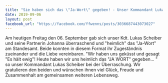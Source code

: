 ```yaml
---
title: "Sie haben sich das \"Ja-Wort\" gegeben! - Unser Kommandant Lukas & seine Johanna"
date: 2019-09-06
layout: post
facebook_url: "https://facebook.com/ffwenns/posts/3036687443073027"
---
```


Am heutigen Freitag den 06. September gab sich unser Kdt. Lukas Scheiber und seine Partnerin Johanna überraschend und "heimlich" das "Ja-Wort" am Standesamt. Beide konnten in diesem Format ihr Zugeständnis zueinander und die Liebe vereinbaren.
"Wir haben uns geküsst und gesagt "Es hält ewig"! Heute haben wir uns heimlich das "JA WORT" gegeben... " so unser Kommandant Lukas Scheiber bei der Überraschung. 
Wir gratulieren den beiden und wünschen ihnen viel Glück, Freude und Zusammenhalt am gemeinsamen weiteren Lebensweg.